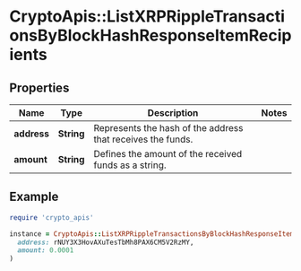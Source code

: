 # CryptoApis::ListXRPRippleTransactionsByBlockHashResponseItemRecipients

## Properties

| Name | Type | Description | Notes |
| ---- | ---- | ----------- | ----- |
| **address** | **String** | Represents the hash of the address that receives the funds. |  |
| **amount** | **String** | Defines the amount of the received funds as a string. |  |

## Example

```ruby
require 'crypto_apis'

instance = CryptoApis::ListXRPRippleTransactionsByBlockHashResponseItemRecipients.new(
  address: rNUY3X3HovAXuTesTbMh8PAX6CM5V2RzMY,
  amount: 0.0001
)
```

